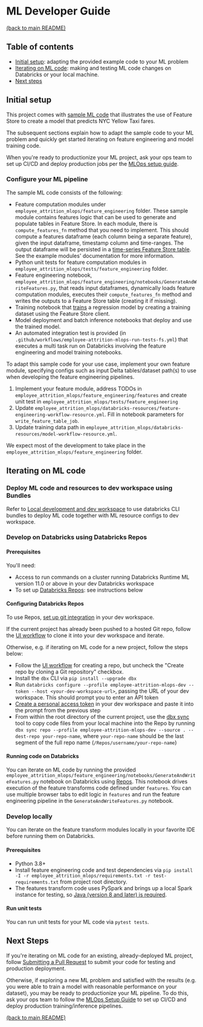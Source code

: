 # ML Developer Guide

[(back to main README)](../README.md)

## Table of contents
* [Initial setup](#initial-setup): adapting the provided example code to your ML problem 
* [Iterating on ML code](#iterating-on-ml-code): making and testing ML code changes on Databricks or your local machine.
* [Next steps](#next-steps)

## Initial setup
This project comes with [sample ML code](https://docs.databricks.com/machine-learning/feature-store/workflow-overview-and-notebook.html#example-notebook)
that illustrates the use of Feature Store to create a model that predicts NYC Yellow Taxi fares.

The subsequent sections explain how to adapt the sample code to your ML problem and quickly get
started iterating on feature engineering and model training code.

When you're ready  to productionize your ML project, ask your ops team to set up CI/CD and deploy
production jobs per the [MLOps setup guide](mlops-setup.md).

### Configure your ML pipeline

The sample ML code consists of the following:

* Feature computation modules under `employee_attrition_mlops/feature_engineering` folder. 
These sample module contains features logic that can be used to generate and populate tables in Feature Store.
In each module, there is `compute_features_fn` method that you need to implement. This should compute a features dataframe
(each column being a separate feature), given the input dataframe, timestamp column and time-ranges. 
The output dataframe will be persisted in a [time-series Feature Store table](https://docs.databricks.com/machine-learning/feature-store/time-series.html). 
See the example modules' documentation for more information.
* Python unit tests for feature computation modules in `employee_attrition_mlops/tests/feature_engineering` folder.
* Feature engineering notebook, `employee_attrition_mlops/feature_engineering/notebooks/GenerateAndWriteFeatures.py`, that reads input dataframes, dynamically loads feature computation modules, executes their `compute_features_fn` method and writes the outputs to a Feature Store table (creating it if missing).
* Training notebook that [trains](https://docs.databricks.com/machine-learning/feature-store/train-models-with-feature-store.html ) a regression model by creating a training dataset using the Feature Store client.
* Model deployment and batch inference notebooks that deploy and use the trained model. 
* An automated integration test is provided (in `.github/workflows/employee-attrition-mlops-run-tests-fs.yml`) that executes a multi task run on Databricks involving the feature engineering and model training notebooks.

To adapt this sample code for your use case, implement your own feature module, specifying configs such as input Delta tables/dataset path(s) to use when developing
the feature engineering pipelines.
1. Implement your feature module, address TODOs in `employee_attrition_mlops/feature_engineering/features` and create unit test in `employee_attrition_mlops/tests/feature_engineering`
2. Update `employee_attrition_mlops/databricks-resources/feature-engineering-workflow-resource.yml`. Fill in notebook parameters for `write_feature_table_job`.
3. Update training data path in `employee_attrition_mlops/databricks-resources/model-workflow-resource.yml`.

We expect most of the development to take place in the `employee_attrition_mlops/feature_engineering` folder.

## Iterating on ML code

### Deploy ML code and resources to dev workspace using Bundles

Refer to [Local development and dev workspace](../employee_attrition_mlops/databricks-resources/README.md#local-development-and-dev-workspace)
to use databricks CLI bundles to deploy ML code together with ML resource configs to dev workspace.

### Develop on Databricks using Databricks Repos

#### Prerequisites
You'll need:
* Access to run commands on a cluster running Databricks Runtime ML version 11.0 or above in your dev Databricks workspace
* To set up [Databricks Repos](https://docs.databricks.com/repos/index.html): see instructions below

#### Configuring Databricks Repos
To use Repos, [set up git integration](https://docs.databricks.com/repos/repos-setup.html) in your dev workspace.

If the current project has already been pushed to a hosted Git repo, follow the
[UI workflow](https://docs.databricks.com/repos/git-operations-with-repos.html#add-a-repo-connected-to-a-remote-repo)
to clone it into your dev workspace and iterate. 

Otherwise, e.g. if iterating on ML code for a new project, follow the steps below:
* Follow the [UI workflow](https://docs.databricks.com/repos/git-operations-with-repos.html#add-a-repo-connected-to-a-remote-repo)
  for creating a repo, but uncheck the "Create repo by cloning a Git repository" checkbox.
* Install the `dbx` CLI via `pip install --upgrade dbx`
* Run `databricks configure --profile employee-attrition-mlops-dev --token --host <your-dev-workspace-url>`, passing the URL of your dev workspace.
  This should prompt you to enter an API token
* [Create a personal access token](https://docs.databricks.com/dev-tools/auth.html#personal-access-tokens-for-users)
  in your dev workspace and paste it into the prompt from the previous step
* From within the root directory of the current project, use the [dbx sync](https://dbx.readthedocs.io/en/latest/guides/python/devloop/mixed/#using-dbx-sync-repo-for-local-to-repo-synchronization) tool to copy code files from your local machine into the Repo by running
  `dbx sync repo --profile employee-attrition-mlops-dev --source . --dest-repo your-repo-name`, where `your-repo-name` should be the last segment of the full repo name (`/Repos/username/your-repo-name`)

#### Running code on Databricks
You can iterate on ML code by running the provided `employee_attrition_mlops/feature_engineering/notebooks/GenerateAndWriteFeatures.py` notebook on Databricks using
[Repos](https://docs.databricks.com/repos/index.html). This notebook drives execution of
the feature transforms code defined under ``features``. You can use multiple browser tabs to edit
logic in `features` and run the feature engineering pipeline in the `GenerateAndWriteFeatures.py` notebook.

### Develop locally

You can iterate on the feature transform modules locally in your favorite IDE before running them on Databricks.  

#### Prerequisites
* Python 3.8+
* Install feature engineering code and test dependencies via `pip install -I -r employee_attrition_mlops/requirements.txt -r test-requirements.txt` from project root directory.
* The features transform code uses PySpark and brings up a local Spark instance for testing, so [Java (version 8 and later) is required](https://spark.apache.org/docs/latest/#downloading). 
#### Run unit tests
You can run unit tests for your ML code via `pytest tests`.

## Next Steps
If you're iterating on ML code for an existing, already-deployed ML project, follow [Submitting a Pull Request](ml-pull-request.md)
to submit your code for testing and production deployment.

Otherwise, if exploring a new ML problem and satisfied with the results (e.g. you were able to train
a model with reasonable performance on your dataset), you may be ready to productionize your ML pipeline.
To do this, ask your ops team to follow the [MLOps Setup Guide](mlops-setup.md) to set up CI/CD and deploy
production training/inference pipelines.

[(back to main README)](../README.md)
